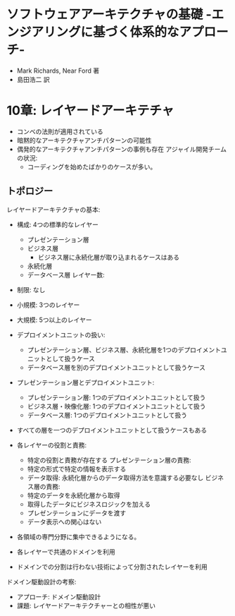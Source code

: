 # ソフトウェアアーキテクチャの基礎 -エンジアリングに基づく体系的なアプローチ-
- Mark Richards, Near Ford 著
- 島田浩二 訳

# 10章: レイヤードアーキテチャ
- コンベの法則が適用されている
- 暗黙的なアーキテクチャアンチパターンの可能性
- 偶発的なアーキテクチャアンチパターンの事例も存在
アジャイル開発チームの状況:
  - コーディングを始めたばかりのケースが多い。

## トポロジー
レイヤードアーキテクチャの基本:
- 構成: 4つの標準的なレイヤー
  - プレゼンテーション層
  - ビジネス層
    - ビジネス層に永続化層が取り込まれるケースはある
  - 永続化層
  - データベース層
レイヤー数:
- 制限: なし
- 小規模: 3つのレイヤー
- 大規模: 5つ以上のレイヤー

- デプロイメントユニットの扱い:
  - プレゼンテーション層、ビジネス層、永続化層を1つのデプロイメントユニットとして扱うケース
  - データベース層を別のデプロイメントユニットとして扱うケース

- プレゼンテーション層とデプロイメントユニット:
  - プレゼンテーション層: 1つのデプロイメントユニットとして扱う
  - ビジネス層・映像化層: 1つのデプロイメントユニットとして扱う
  - データベース層: 1つのデプロイメントユニットとして扱う

- すべての層を一つのデプロイメントユニットとして扱うケースもある

- 各レイヤーの役割と責務:
  - 特定の役割と責務が存在する
プレゼンテーション層の責務:
  - 特定の形式で特定の情報を表示する
  - データ取得: 永続化層からのデータ取得方法を意識する必要なし
ビジネス層の責務:
  - 特定のデータを永続化層から取得
  - 取得したデータにビジネスロジックを加える
  - プレゼンテーションにデータを渡す
  - データ表示への関心はない

- 各領域の専門分野に集中できるようになる。

- 各レイヤーで共通のドメインを利用
- ドメインでの分割は行わない技術によって分割されたレイヤーを利用

ドメイン駆動設計の考察:
- アプローチ: ドメイン駆動設計
- 課題: レイヤードアーキテクチャーとの相性が悪い